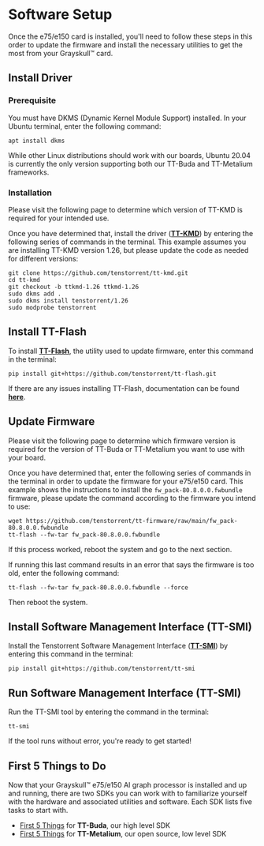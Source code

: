 # Software Setup

Once the e75/e150 card is installed, you'll need to follow these steps in this order to update the firmware and install the necessary utilities to get the most from your Grayskull™ card. 



## Install Driver

### Prerequisite

You must have DKMS (Dynamic Kernel Module Support) installed. In your Ubuntu terminal, enter the following command:

```
apt install dkms
```

While other Linux distributions should work with our boards, Ubuntu 20.04 is currently the only version supporting both our TT-Buda and TT-Metalium frameworks.

### Installation

Please visit the following page to determine which version of TT-KMD is required for your intended use.

Once you have determined that, install the driver (**<u>TT-KMD</u>**) by entering the following series of commands in the terminal. This example assumes you are installing TT-KMD version 1.26, but please update the code as needed for different versions:

```
git clone https://github.com/tenstorrent/tt-kmd.git
cd tt-kmd
git checkout -b ttkmd-1.26 ttkmd-1.26
sudo dkms add .
sudo dkms install tenstorrent/1.26
sudo modprobe tenstorrent
```



## Install TT-Flash

To install **<u>TT-Flash</u>**, the utility used to update firmware, enter this command in the terminal:

```
pip install git+https://github.com/tenstorrent/tt-flash.git
```

If there are any issues installing TT-Flash, documentation can be found **<u>here</u>**.



## Update Firmware

Please visit the following page to determine which firmware version is required for the version of TT-Buda or TT-Metalium you want to use with your board.

Once you have determined that, enter the following series of commands in the terminal in order to update the firmware for your e75/e150 card. This example shows the instructions to install the ```fw_pack-80.8.0.0.fwbundle``` firmware, please update the command according to the firmware you intend to use:

```
wget https://github.com/tenstorrent/tt-firmware/raw/main/fw_pack-80.8.0.0.fwbundle
tt-flash --fw-tar fw_pack-80.8.0.0.fwbundle
```

If this process worked, reboot the system and go to the next section. 

If running this last command results in an error that says the firmware is too old, enter the following command:

```
tt-flash --fw-tar fw_pack-80.8.0.0.fwbundle --force
```

Then reboot the system.



## Install Software Management Interface (TT-SMI)

Install the Tenstorrent Software Management Interface (**<u>TT-SMI</u>**) by entering this command in the terminal:

```
pip install git+https://github.com/tenstorrent/tt-smi
```

## 

## Run Software Management Interface (TT-SMI)

Run the TT-SMI tool by entering the command in the terminal:

```
tt-smi
```

If the tool runs without error, you're ready to get started! 

## 

## First 5 Things to Do

Now that your Grayskull™ e75/e150 AI graph processor is installed and up and running, there are two SDKs you can work with to familiarize yourself with the hardware and associated utilities and software. Each SDK lists five tasks to start with.

- [First 5 Things](https://github.com/tenstorrent/tt-buda-demos?tab=readme-ov-file#first-5-things-to-do) for **TT-Buda**, our high level SDK
- [First 5 Things](https://github.com/tenstorrent-metal/tt-metal/blob/main/INSTALLING.md) for **TT-Metalium**, our open source, low level SDK
